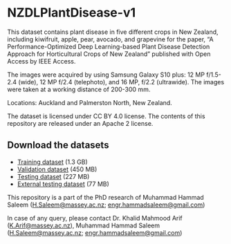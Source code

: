 # NZDLPlantDisease-v1

This dataset contains plant disease in five different crops in New Zealand, including kiwifruit, apple, pear, avocado, and grapevine for the paper, “A Performance-Optimized Deep Learning-based Plant Disease Detection Approach for Horticultural Crops of New Zealand” published with Open Access by IEEE Access. 

The images were acquired by using Samsung Galaxy S10 plus: 12 MP f/1.5-2.4 (wide), 12 MP f/2.4 (telephoto), and 16 MP, f/2.2 (ultrawide). The images were taken at a working distance of 200-300 mm.

Locations: Auckland and Palmerston North, New Zealand.

The dataset is licensed under CC BY 4.0 license. The contents of this repository are released under an Apache 2 license.

## Download the datasets

* [Training dataset](https://drive.google.com/u/0/uc?id=1s9c01kzDM6v_zJgUqIqnxoglH3jz947H) (1.3 GB)
* [Validation dataset](https://drive.google.com/u/0/uc?id=1vrZGhYcUBDHV_ApnGfnOQZt2k88eONov) (450 MB)
* [Testing dataset](https://drive.google.com/u/0/uc?id=1a4Qc1iH5BE8BkGm4fzzfCE143wYjL6r4) (227 MB)
* [External testing dataset](https://drive.google.com/file/d/1qLhG4MGfXPDb3XIg8GaJ6XedUM40SHfY/view?usp=sharing) (77 MB)

This repository is a part of the PhD research of Muhammad Hammad Saleem (H.Saleem@massey.ac.nz; engr.hammadsaleem@gmail.com)

In case of any query, please contact Dr. Khalid Mahmood Arif (K.Arif@massey.ac.nz), Muhammad Hammad Saleem (H.Saleem@massey.ac.nz; engr.hammadsaleem@gmail.com)
